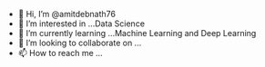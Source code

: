 - 👋 Hi, I’m @amitdebnath76
- 👀 I’m interested in ...Data Science
- 🌱 I’m currently learning ...Machine Learning and Deep Learning
- 💞️ I’m looking to collaborate on ...
- 📫 How to reach me ...

<!---
amitdebnath76/amitdebnath76 is a ✨ special ✨ repository because its `README.md` (this file) appears on your GitHub profile.
You can click the Preview link to take a look at your changes.
<p align="center">

  <br/>
  <p align="center">🥇My Kaggle Tier & Medals 🥇</p>
 
</p>
<p align="center">
  <img src="https://road-to-kaggle-grandmaster.vercel.app/api/badges/debnathamit/competition/light&quot; />
  <img src="https://road-to-kaggle-grandmaster.vercel.app/api/badges/debnathamit/dataset/light&quot; />
  <img src="https://road-to-kaggle-grandmaster.vercel.app/api/badges/debnathamit/notebook/light&quot; />
  <img src="https://road-to-kaggle-grandmaster.vercel.app/api/badges/debnathamit/discussion/light&quot; />
</p>

![Hits](https://hits.seeyoufarm.com/api/count/incr/badge.svg?url=https%3A%2F%2Fgithub.com%2Fdebnathamit%2Fkaggle-badge&count_bg=%23DDAA17&title_bg=%23555555&icon=&icon_color=%23E7E7E7&title=hits&edge_flat=false)
![debnathamit](https://road-to-kaggle-grandmaster.vercel.app/api/simple/debnathamit)
--->
